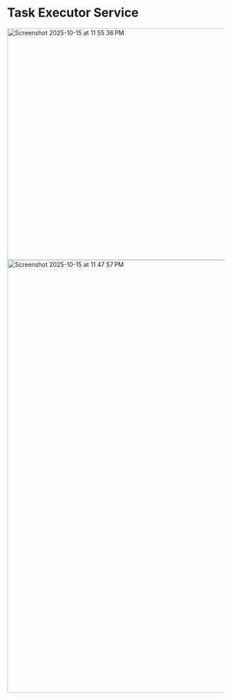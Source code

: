 # Task Executor Service 



<img width="540" height="536" alt="Screenshot 2025-10-15 at 11 55 36 PM" src="https://github.com/user-attachments/assets/b77a9858-82a7-4ad1-87e0-bba4b9d94b70" />



<img width="1402" height="1001" alt="Screenshot 2025-10-15 at 11 47 57 PM" src="https://github.com/user-attachments/assets/32d0900c-81ac-4983-8aec-5de1f472756d" />
